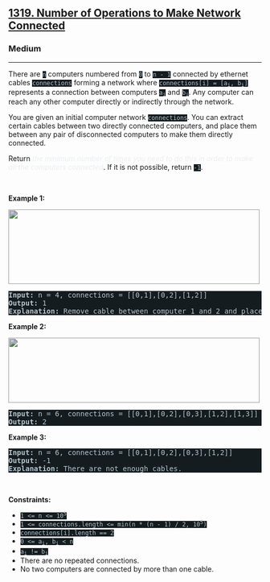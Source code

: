<h2><a href="https://leetcode.com/problems/number-of-operations-to-make-network-connected/">1319. Number of Operations to Make Network Connected</a></h2><h3>Medium</h3><hr><div><p>There are <code style="background-color: rgb(20, 28, 32) !important; color: rgb(183, 198, 205) !important;">n</code> computers numbered from <code style="background-color: rgb(20, 28, 32) !important; color: rgb(183, 198, 205) !important;">0</code> to <code style="background-color: rgb(20, 28, 32) !important; color: rgb(183, 198, 205) !important;">n - 1</code> connected by ethernet cables <code style="background-color: rgb(20, 28, 32) !important; color: rgb(183, 198, 205) !important;">connections</code> forming a network where <code style="background-color: rgb(20, 28, 32) !important; color: rgb(183, 198, 205) !important;">connections[i] = [a<sub>i</sub>, b<sub>i</sub>]</code> represents a connection between computers <code style="background-color: rgb(20, 28, 32) !important; color: rgb(183, 198, 205) !important;">a<sub>i</sub></code> and <code style="background-color: rgb(20, 28, 32) !important; color: rgb(183, 198, 205) !important;">b<sub>i</sub></code>. Any computer can reach any other computer directly or indirectly through the network.</p>

<p>You are given an initial computer network <code style="background-color: rgb(20, 28, 32) !important; color: rgb(183, 198, 205) !important;">connections</code>. You can extract certain cables between two directly connected computers, and place them between any pair of disconnected computers to make them directly connected.</p>

<p>Return <em style="color: rgb(234, 238, 241) !important;">the minimum number of times you need to do this in order to make all the computers connected</em>. If it is not possible, return <code style="background-color: rgb(20, 28, 32) !important; color: rgb(183, 198, 205) !important;">-1</code>.</p>

<p>&nbsp;</p>
<p><strong>Example 1:</strong></p>
<img alt="" src="https://assets.leetcode.com/uploads/2020/01/02/sample_1_1677.png" style="width: 500px; height: 148px; filter: saturate(0.9) brightness(0.8);">
<pre style="background-color: rgb(20, 28, 32) !important; color: rgb(182, 198, 206) !important;"><strong>Input:</strong> n = 4, connections = [[0,1],[0,2],[1,2]]
<strong>Output:</strong> 1
<strong>Explanation:</strong> Remove cable between computer 1 and 2 and place between computers 1 and 3.
</pre>

<p><strong>Example 2:</strong></p>
<img alt="" src="https://assets.leetcode.com/uploads/2020/01/02/sample_2_1677.png" style="width: 500px; height: 129px; filter: saturate(0.9) brightness(0.8);">
<pre style="background-color: rgb(20, 28, 32) !important; color: rgb(182, 198, 206) !important;"><strong>Input:</strong> n = 6, connections = [[0,1],[0,2],[0,3],[1,2],[1,3]]
<strong>Output:</strong> 2
</pre>

<p><strong>Example 3:</strong></p>

<pre style="background-color: rgb(20, 28, 32) !important; color: rgb(182, 198, 206) !important;"><strong>Input:</strong> n = 6, connections = [[0,1],[0,2],[0,3],[1,2]]
<strong>Output:</strong> -1
<strong>Explanation:</strong> There are not enough cables.
</pre>

<p>&nbsp;</p>
<p><strong>Constraints:</strong></p>

<ul>
	<li><code style="background-color: rgb(20, 28, 32) !important; color: rgb(183, 198, 205) !important;">1 &lt;= n &lt;= 10<sup>5</sup></code></li>
	<li><code style="background-color: rgb(20, 28, 32) !important; color: rgb(183, 198, 205) !important;">1 &lt;= connections.length &lt;= min(n * (n - 1) / 2, 10<sup>5</sup>)</code></li>
	<li><code style="background-color: rgb(20, 28, 32) !important; color: rgb(183, 198, 205) !important;">connections[i].length == 2</code></li>
	<li><code style="background-color: rgb(20, 28, 32) !important; color: rgb(183, 198, 205) !important;">0 &lt;= a<sub>i</sub>, b<sub>i</sub> &lt; n</code></li>
	<li><code style="background-color: rgb(20, 28, 32) !important; color: rgb(183, 198, 205) !important;">a<sub>i</sub> != b<sub>i</sub></code></li>
	<li>There are no repeated connections.</li>
	<li>No two computers are connected by more than one cable.</li>
</ul>
</div>